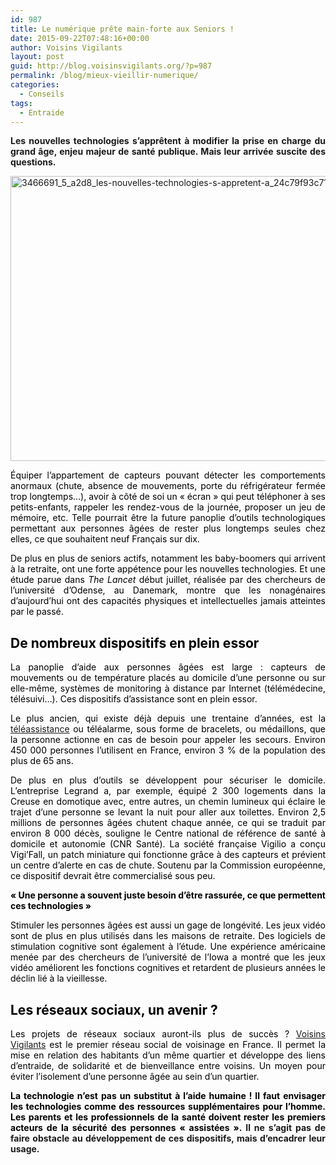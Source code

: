 ```yaml
---
id: 987
title: Le numérique prête main-forte aux Seniors !
date: 2015-09-22T07:48:16+00:00
author: Voisins Vigilants
layout: post
guid: http://blog.voisinsvigilants.org/?p=987
permalink: /blog/mieux-vieillir-numerique/
categories:
  - Conseils
tags:
  - Entraide
---
```

<p style="text-align: justify;">
  <strong>Les nouvelles technologies s&rsquo;apprêtent à modifier la prise en charge du grand âge, enjeu majeur de santé publique. Mais leur arrivée suscite des questions.</strong>
</p>

<p style="text-align: justify;">
  <a href="./../../images/2015/09/3466691_5_a2d8_les-nouvelles-technologies-s-appretent-a_24c79f93c71ead7304e91b817243b337.jpg"><img class="aligncenter  wp-image-988" src="./../../images/2015/09/3466691_5_a2d8_les-nouvelles-technologies-s-appretent-a_24c79f93c71ead7304e91b817243b337.jpg" alt="3466691_5_a2d8_les-nouvelles-technologies-s-appretent-a_24c79f93c71ead7304e91b817243b337" width="684" height="456" /></a>
</p>

<p style="text-align: justify;">
  <span style="color: #000000;">Équiper l&rsquo;appartement de capteurs pouvant détecter les comportements anormaux (chute, absence de mouvements, porte du réfrigérateur fermée trop longtemps&#8230;), avoir à côté de soi un « écran » qui peut téléphoner à ses petits-enfants, rappeler les rendez-vous de la journée, proposer un jeu de mémoire, etc. Telle pourrait être la future panoplie d&rsquo;outils technologiques permettant aux personnes âgées de rester plus longtemps seules chez elles, ce que souhaitent neuf Français sur dix.</span>
</p>

<p style="text-align: justify;">
  <span style="color: #000000;">De plus en plus de seniors actifs, notamment les baby-boomers qui arrivent à la retraite, ont une forte appétence pour les nouvelles technologies. Et une étude parue dans <em>The Lancet</em> début juillet, réalisée par des chercheurs de l&rsquo;université d&rsquo;Odense, au Danemark, montre que les nonagénaires d&rsquo;aujourd&rsquo;hui ont des capacités physiques et intellectuelles jamais atteintes par le passé.</span>
</p>

<h2 style="text-align: justify;">
  <span style="color: #000000;"><strong>De nombreux dispositifs en plein essor</strong></span>
</h2>

<p style="text-align: justify;">
  <span style="color: #000000;">La panoplie d’aide aux personnes âgées est large : capteurs de mouvements ou de température placés au domicile d&rsquo;une personne ou sur elle-même, systèmes de monitoring à distance par Internet (télémédecine, télésuivi&#8230;). Ces dispositifs d&rsquo;assistance sont en plein essor.</span>
</p>

<p style="text-align: justify;">
  <span style="color: #000000;"> Le plus ancien, qui existe déjà depuis une trentaine d&rsquo;années, est la <a href="http://blog.voisinsvigilants.org/blog/teleassistance-maintien-domicile-personnes-agees/">téléassistance</a> ou téléalarme, sous forme de bracelets, ou médaillons, que la personne actionne en cas de besoin pour appeler les secours. Environ 450 000 personnes l&rsquo;utilisent en France, environ 3 % de la population des plus de 65 ans.</span>
</p>

<p style="text-align: justify;">
  <span style="color: #000000;">De plus en plus d&rsquo;outils se développent pour sécuriser le domicile. L&rsquo;entreprise Legrand a, par exemple, équipé 2 300 logements dans la Creuse en domotique avec, entre autres, un chemin lumineux qui éclaire le trajet d&rsquo;une personne se levant la nuit pour aller aux toilettes. Environ 2,5 millions de personnes âgées chutent chaque année, ce qui se traduit par environ 8 000 décès, souligne le Centre national de référence de santé à domicile et autonomie (CNR Santé). La société française Vigilio a conçu Vigi&rsquo;Fall, un patch miniature qui fonctionne grâce à des capteurs et prévient un centre d&rsquo;alerte en cas de chute. Soutenu par la Commission européenne, ce dispositif devrait être commercialisé sous peu.</span>
</p>

<p style="text-align: justify;">
  <span style="color: #000000;"><strong>« Une personne a souvent juste besoin d&rsquo;être rassurée, ce que permettent ces technologies »</strong></span>
</p>

<p style="text-align: justify;">
  <span style="color: #000000;">Stimuler les personnes âgées est aussi un gage de longévité. Les jeux vidéo sont de plus en plus utilisés dans les maisons de retraite. Des logiciels de stimulation cognitive sont également à l&rsquo;étude. Une expérience américaine menée par des chercheurs de l&rsquo;université de l&rsquo;Iowa a montré que les jeux vidéo améliorent les fonctions cognitives et retardent de plusieurs années le déclin lié à la vieillesse.</span>
</p>

<h2 style="text-align: justify;">
  <span style="color: #000000;"><strong>Les réseaux sociaux, un avenir ?</strong></span>
</h2>

<p style="text-align: justify;">
  <span style="color: #000000;">Les projets de réseaux sociaux auront-ils plus de succès ? <a href="http://www.voisinsvigilants.org">Voisins Vigilants</a> est le premier réseau social de voisinage en France. Il permet la mise en relation des habitants d’un même quartier et développe des liens d&rsquo;entraide, de solidarité et de bienveillance entre voisins. Un moyen pour éviter l&rsquo;isolement d&rsquo;une personne âgée au sein d&rsquo;un quartier.</span>
</p>

<p style="text-align: justify;">
  <strong><span style="color: #000000;">La technologie n’est pas un substitut à l’aide humaine ! Il faut envisager les technologies comme des ressources supplémentaires pour l’homme. Les parents et les professionnels de la santé doivent rester les premiers acteurs de la sécurité des personnes « assistées ». </span>Il ne s&rsquo;agit pas de faire obstacle au développement de ces dispositifs, mais d&rsquo;encadrer leur usage.</strong>
</p>

